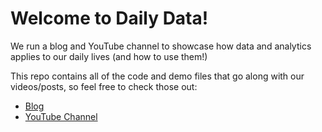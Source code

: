 # Welcome to Daily Data! 

We run a blog and YouTube channel to showcase how data and analytics applies to our daily lives (and how to use them!)

This repo contains all of the code and demo files that go along with our videos/posts, so feel free to check those out: 
- [Blog](https://dailydataapps.com/) 
- [YouTube Channel](https://www.youtube.com/@dailydataapps)
